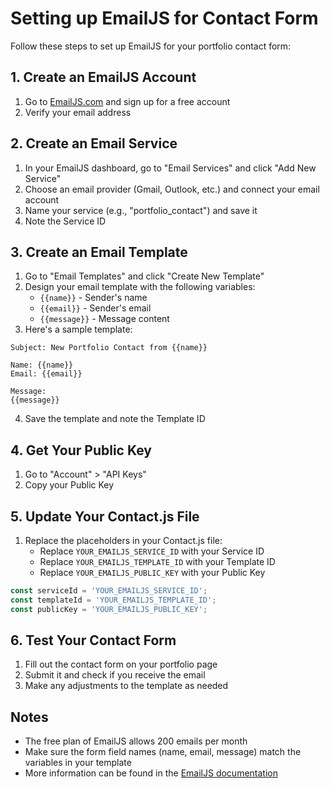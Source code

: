 # Setting up EmailJS for Contact Form

Follow these steps to set up EmailJS for your portfolio contact form:

## 1. Create an EmailJS Account

1. Go to [EmailJS.com](https://www.emailjs.com/) and sign up for a free account
2. Verify your email address

## 2. Create an Email Service

1. In your EmailJS dashboard, go to "Email Services" and click "Add New Service"
2. Choose an email provider (Gmail, Outlook, etc.) and connect your email account
3. Name your service (e.g., "portfolio_contact") and save it
4. Note the Service ID

## 3. Create an Email Template

1. Go to "Email Templates" and click "Create New Template"
2. Design your email template with the following variables:
   - `{{name}}` - Sender's name
   - `{{email}}` - Sender's email
   - `{{message}}` - Message content
3. Here's a sample template:

```
Subject: New Portfolio Contact from {{name}}

Name: {{name}}
Email: {{email}}

Message:
{{message}}
```

4. Save the template and note the Template ID

## 4. Get Your Public Key

1. Go to "Account" > "API Keys"
2. Copy your Public Key

## 5. Update Your Contact.js File

1. Replace the placeholders in your Contact.js file:
   - Replace `YOUR_EMAILJS_SERVICE_ID` with your Service ID
   - Replace `YOUR_EMAILJS_TEMPLATE_ID` with your Template ID
   - Replace `YOUR_EMAILJS_PUBLIC_KEY` with your Public Key

```javascript
const serviceId = 'YOUR_EMAILJS_SERVICE_ID';
const templateId = 'YOUR_EMAILJS_TEMPLATE_ID';
const publicKey = 'YOUR_EMAILJS_PUBLIC_KEY';
```

## 6. Test Your Contact Form

1. Fill out the contact form on your portfolio page
2. Submit it and check if you receive the email
3. Make any adjustments to the template as needed

## Notes

- The free plan of EmailJS allows 200 emails per month
- Make sure the form field names (name, email, message) match the variables in your template
- More information can be found in the [EmailJS documentation](https://www.emailjs.com/docs/)
